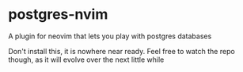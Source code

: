 # postgres-nvim

A plugin for neovim that lets you play with postgres databases

Don't install this, it is nowhere near ready. Feel free to watch the repo though, as it will evolve over the next little while

